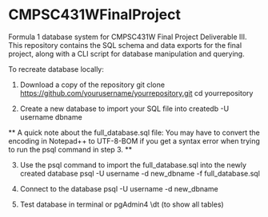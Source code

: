 # CMPSC431WFinalProject
Formula 1 database system for CMPSC431W Final Project Deliverable III. This repository contains the SQL schema and data exports for the final project, along with a CLI script for database manipulation and querying.

To recreate database locally:

1. Download a copy of the repository
git clone https://github.com/yourusername/yourrepository.git
cd yourrepository

2. Create a new database to import your SQL file into
createdb -U username dbname

** A quick note about the full_database.sql file: You may have to convert the encoding in Notepad++ to UTF-8-BOM if you get a syntax error when trying to run the psql command in step 3. **

3. Use the psql command to import the full_database.sql into the newly created database
psql -U username -d new_dbname -f full_database.sql

4. Connect to the database
psql -U username -d new_dbname

5. Test database in terminal or pgAdmin4
\dt (to show all tables)







